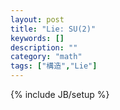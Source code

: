 ```yaml
---
layout: post
title: "Lie: SU(2)"
keywords: []
description: ""
category: "math"
tags: ["構造","Lie"]
---
```

{% include JB/setup %}


